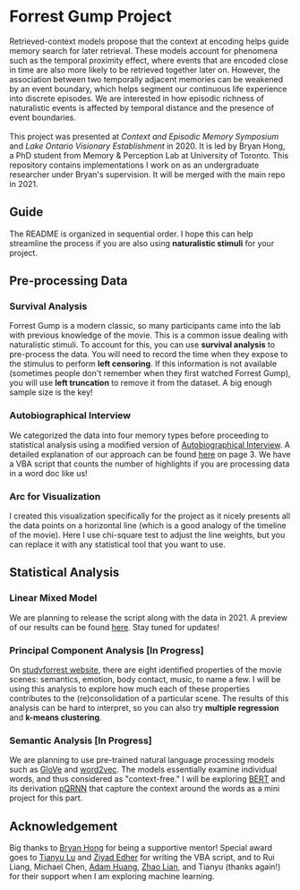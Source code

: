 # Forrest Gump Project
Retrieved-context models propose that the context at encoding helps guide memory search for later retrieval. These models account for phenomena such as the temporal proximity effect, where events that are encoded close in time are also more likely to be retrieved together later on. However, the association between two temporally adjacent memories can be weakened by an event boundary, which helps segment our continuous life experience into discrete episodes. We are interested in how episodic richness of naturalistic events is affected by temporal distance and the presence of event boundaries. <br/>
<br/>
This project was presented at *Context and Episodic Memory Symposium* and *Lake Ontario Visionary Establishment* in 2020. It is led by Bryan Hong, a PhD student from Memory & Perception Lab at University of Toronto. This repository contains implementations I work on as an undergraduate researcher under Bryan's supervision. It will be merged with the main repo in 2021. 

## Guide
The README is organized in sequential order. I hope this can help streamline the process if you are also using **naturalistic stimuli** for your project.

## Pre-processing Data
### Survival Analysis
Forrest Gump is a modern classic, so many participants came into the lab with previous knowledge of the movie. This is a common issue dealing with naturalistic stimuli. To account for this, you can use **survival analysis** to pre-process the data. You will need to record the time when they expose to the stimulus to perform **left censoring**. If this information is not available (sometimes people don't remember when they first watched Forrest Gump), you will use **left truncation** to remove it from the dataset. A big enough sample size is the key!

### Autobiographical Interview
We categorized the data into four memory types before proceeding to statistical analysis using a modified version of [Autobiographical Interview](https://psycnet.apa.org/record/2002-06812-014). A detailed explanation of our approach can be found [here](https://drive.google.com/file/d/1evNwjzXrLMWbc7vlZwrFxz0LD5B2G09j/view?usp=sharing) on page 3. We have a VBA script that counts the number of highlights if you are processing data in a word doc like us!

### Arc for Visualization
I created this visualization specifically for the project as it nicely presents all the data points on a horizontal line (which is a good analogy of the timeline of the movie). Here I use chi-square test to adjust the line weights, but you can replace it with any statistical tool that you want to use.

## Statistical Analysis
### Linear Mixed Model
We are planning to release the script along with the data in 2021. A preview of our results can be found [here](https://drive.google.com/file/d/1evNwjzXrLMWbc7vlZwrFxz0LD5B2G09j/view?usp=sharing). Stay tuned for updates!

### Principal Component Analysis [In Progress]
On [studyforrest website](http://studyforrest.org/data.html), there are eight identified properties of the movie scenes: semantics, emotion, body contact, music, to name a few. I will be using this analysis to explore how much each of these properties contributes to the (re)consolidation of a particular scene. The results of this analysis can be hard to interpret, so you can also try **multiple regression** and **k-means clustering**.

### Semantic Analysis [In Progress]
We are planning to use pre-trained natural language processing models such as [GloVe](https://github.com/stanfordnlp/GloVe) and [word2vec](http://jalammar.github.io/illustrated-word2vec/). The models essentially examine individual words, and thus considered as "context-free." I will be exploring [BERT](https://ai.googleblog.com/2018/11/open-sourcing-bert-state-of-art-pre.html) and its derivation [pQRNN](https://ai.googleblog.com/2020/09/advancing-nlp-with-efficient-projection.html) that capture the context around the words as a mini project for this part.

## Acknowledgement
Big thanks to [Bryan Hong](https://twitter.com/bryan_hong_) for being a supportive mentor! Special award goes to [Tianyu Lu](https://github.com/tianyu-lu) and [Ziyad Edher](https://github.com/ziyadedher) for writing the VBA script, and to Rui Liang, Michael Chen, [Adam Huang](https://github.com/meatMonkAdam), [Zhao Lian](https://github.com/zhaolian-devhaus), and Tianyu (thanks again!) for their support when I am exploring machine learning.
